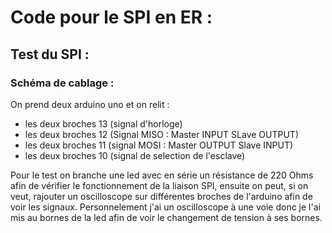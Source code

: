 # Code pour le SPI en ER :

## Test du SPI : 

### Schéma de cablage : 

On prend deux arduino uno et on relit :
- les deux broches 13 (signal d'horloge)
- les deux broches 12 (Signal MISO : Master INPUT SLave OUTPUT)
- les deux broches 11 (signal MOSI : Master OUTPUT Slave INPUT)
- les deux broches 10 (signal de selection de l'esclave)

Pour le test on branche une led avec en série un résistance de 220 Ohms afin de vérifier le fonctionnement de la liaison SPI, ensuite on peut, si on veut, rajouter un oscilloscope sur différentes broches de l'arduino afin de voir les signaux. 
Personnelement j'ai un oscilloscope à une voie donc je l'ai mis au bornes de la led afin de voir le changement de tension à ses bornes. 

